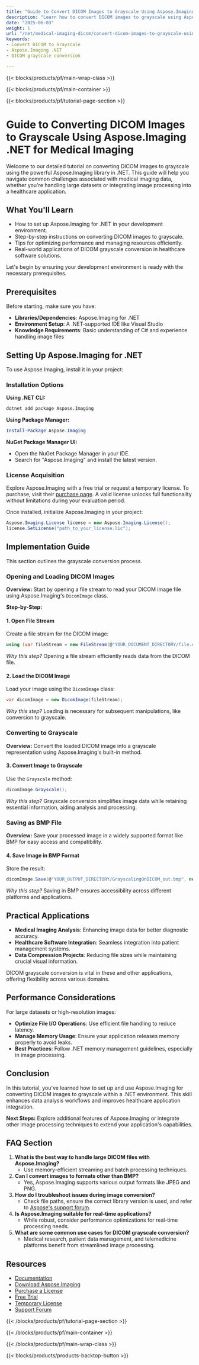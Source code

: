 ```yaml
---
title: "Guide to Convert DICOM Images to Grayscale Using Aspose.Imaging .NET for Medical Imaging"
description: "Learn how to convert DICOM images to grayscale using Aspose.Imaging in .NET with this comprehensive guide. Streamline your healthcare imaging workflows efficiently."
date: "2025-06-03"
weight: 1
url: "/net/medical-imaging-dicom/convert-dicom-images-to-grayscale-using-aspose-imaging-net/"
keywords:
- Convert DICOM to Grayscale
- Aspose.Imaging .NET
- DICOM grayscale conversion

---
```


{{< blocks/products/pf/main-wrap-class >}}

{{< blocks/products/pf/main-container >}}

{{< blocks/products/pf/tutorial-page-section >}}
# Guide to Converting DICOM Images to Grayscale Using Aspose.Imaging .NET for Medical Imaging

Welcome to our detailed tutorial on converting DICOM images to grayscale using the powerful Aspose.Imaging library in .NET. This guide will help you navigate common challenges associated with medical imaging data, whether you're handling large datasets or integrating image processing into a healthcare application.

## What You'll Learn
- How to set up Aspose.Imaging for .NET in your development environment.
- Step-by-step instructions on converting DICOM images to grayscale.
- Tips for optimizing performance and managing resources efficiently.
- Real-world applications of DICOM grayscale conversion in healthcare software solutions.

Let's begin by ensuring your development environment is ready with the necessary prerequisites.

## Prerequisites
Before starting, make sure you have:

- **Libraries/Dependencies**: Aspose.Imaging for .NET
- **Environment Setup**: A .NET-supported IDE like Visual Studio
- **Knowledge Requirements**: Basic understanding of C# and experience handling image files

## Setting Up Aspose.Imaging for .NET
To use Aspose.Imaging, install it in your project:

### Installation Options
**Using .NET CLI:**

```bash
dotnet add package Aspose.Imaging
```

**Using Package Manager:**

```powershell
Install-Package Aspose.Imaging
```

**NuGet Package Manager UI:**
- Open the NuGet Package Manager in your IDE.
- Search for "Aspose.Imaging" and install the latest version.

### License Acquisition
Explore Aspose.Imaging with a free trial or request a temporary license. To purchase, visit their [purchase page](https://purchase.aspose.com/buy). A valid license unlocks full functionality without limitations during your evaluation period.

Once installed, initialize Aspose.Imaging in your project:

```csharp
Aspose.Imaging.License license = new Aspose.Imaging.License();
license.SetLicense("path_to_your_license.lic");
```

## Implementation Guide
This section outlines the grayscale conversion process.

### Opening and Loading DICOM Images
**Overview:**
Start by opening a file stream to read your DICOM image file using Aspose.Imaging's `DicomImage` class.

**Step-by-Step:**

#### 1. Open File Stream
Create a file stream for the DICOM image:

```csharp
using (var fileStream = new FileStream(@"YOUR_DOCUMENT_DIRECTORY/file.dcm", FileMode.Open, FileAccess.Read))
```
*Why this step?*
Opening a file stream efficiently reads data from the DICOM file.

#### 2. Load the DICOM Image
Load your image using the `DicomImage` class:

```csharp
var dicomImage = new DicomImage(fileStream);
```
*Why this step?*
Loading is necessary for subsequent manipulations, like conversion to grayscale.

### Converting to Grayscale
**Overview:**
Convert the loaded DICOM image into a grayscale representation using Aspose.Imaging's built-in method.

#### 3. Convert Image to Grayscale
Use the `Grayscale` method:

```csharp
dicomImage.Grayscale();
```
*Why this step?*
Grayscale conversion simplifies image data while retaining essential information, aiding analysis and processing.

### Saving as BMP File
**Overview:**
Save your processed image in a widely supported format like BMP for easy access and compatibility.

#### 4. Save Image in BMP Format
Store the result:

```csharp
dicomImage.Save(@"YOUR_OUTPUT_DIRECTORY/GrayscalingOnDICOM_out.bmp", new BmpOptions());
```
*Why this step?*
Saving in BMP ensures accessibility across different platforms and applications.

## Practical Applications
- **Medical Imaging Analysis**: Enhancing image data for better diagnostic accuracy.
- **Healthcare Software Integration**: Seamless integration into patient management systems.
- **Data Compression Projects**: Reducing file sizes while maintaining crucial visual information.

DICOM grayscale conversion is vital in these and other applications, offering flexibility across various domains.

## Performance Considerations
For large datasets or high-resolution images:
- **Optimize File I/O Operations**: Use efficient file handling to reduce latency.
- **Manage Memory Usage**: Ensure your application releases memory properly to avoid leaks.
- **Best Practices**: Follow .NET memory management guidelines, especially in image processing.

## Conclusion
In this tutorial, you've learned how to set up and use Aspose.Imaging for converting DICOM images to grayscale within a .NET environment. This skill enhances data analysis workflows and improves healthcare application integration.

**Next Steps:**
Explore additional features of Aspose.Imaging or integrate other image processing techniques to extend your application's capabilities.

## FAQ Section
1. **What is the best way to handle large DICOM files with Aspose.Imaging?**
   - Use memory-efficient streaming and batch processing techniques.
2. **Can I convert images to formats other than BMP?**
   - Yes, Aspose.Imaging supports various output formats like JPEG and PNG.
3. **How do I troubleshoot issues during image conversion?**
   - Check file paths, ensure the correct library version is used, and refer to [Aspose's support forum](https://forum.aspose.com/c/imaging/10).
4. **Is Aspose.Imaging suitable for real-time applications?**
   - While robust, consider performance optimizations for real-time processing needs.
5. **What are some common use cases for DICOM grayscale conversion?**
   - Medical research, patient data management, and telemedicine platforms benefit from streamlined image processing.

## Resources
- [Documentation](https://reference.aspose.com/imaging/net/)
- [Download Aspose.Imaging](https://releases.aspose.com/imaging/net/)
- [Purchase a License](https://purchase.aspose.com/buy)
- [Free Trial](https://releases.aspose.com/imaging/net/)
- [Temporary License](https://purchase.aspose.com/temporary-license/)
- [Support Forum](https://forum.aspose.com/c/imaging/10)

{{< /blocks/products/pf/tutorial-page-section >}}

{{< /blocks/products/pf/main-container >}}

{{< /blocks/products/pf/main-wrap-class >}}

{{< blocks/products/products-backtop-button >}}